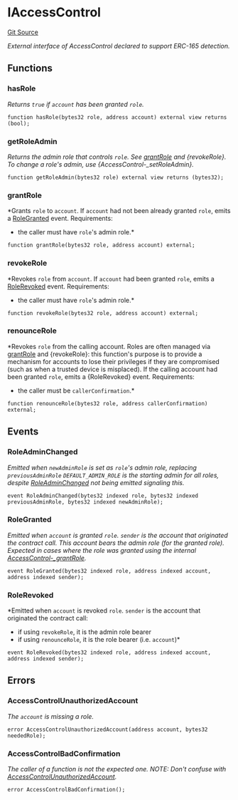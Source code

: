 # IAccessControl
[Git Source](https://github.com//Team3dVidyaGames/Contracts/blob/587f423f64ab56a242c28dfa0c3602ff1cc24292/src/contracts/flattened/flattened_TCGInventory.sol)

*External interface of AccessControl declared to support ERC-165 detection.*


## Functions
### hasRole

*Returns `true` if `account` has been granted `role`.*


```solidity
function hasRole(bytes32 role, address account) external view returns (bool);
```

### getRoleAdmin

*Returns the admin role that controls `role`. See [grantRole](/src/contracts/flattened/flattened_TCGInventory.sol/interface.IAccessControl.md#grantrole) and
{revokeRole}.
To change a role's admin, use {AccessControl-_setRoleAdmin}.*


```solidity
function getRoleAdmin(bytes32 role) external view returns (bytes32);
```

### grantRole

*Grants `role` to `account`.
If `account` had not been already granted `role`, emits a [RoleGranted](/src/contracts/flattened/flattened_TCGInventory.sol/interface.IAccessControl.md#rolegranted)
event.
Requirements:
- the caller must have ``role``'s admin role.*


```solidity
function grantRole(bytes32 role, address account) external;
```

### revokeRole

*Revokes `role` from `account`.
If `account` had been granted `role`, emits a [RoleRevoked](/src/contracts/flattened/flattened_TCGInventory.sol/interface.IAccessControl.md#rolerevoked) event.
Requirements:
- the caller must have ``role``'s admin role.*


```solidity
function revokeRole(bytes32 role, address account) external;
```

### renounceRole

*Revokes `role` from the calling account.
Roles are often managed via [grantRole](/src/contracts/flattened/flattened_TCGInventory.sol/interface.IAccessControl.md#grantrole) and {revokeRole}: this function's
purpose is to provide a mechanism for accounts to lose their privileges
if they are compromised (such as when a trusted device is misplaced).
If the calling account had been granted `role`, emits a {RoleRevoked}
event.
Requirements:
- the caller must be `callerConfirmation`.*


```solidity
function renounceRole(bytes32 role, address callerConfirmation) external;
```

## Events
### RoleAdminChanged
*Emitted when `newAdminRole` is set as ``role``'s admin role, replacing `previousAdminRole`
`DEFAULT_ADMIN_ROLE` is the starting admin for all roles, despite
[RoleAdminChanged](/src/contracts/flattened/flattened_TCGInventory.sol/interface.IAccessControl.md#roleadminchanged) not being emitted signaling this.*


```solidity
event RoleAdminChanged(bytes32 indexed role, bytes32 indexed previousAdminRole, bytes32 indexed newAdminRole);
```

### RoleGranted
*Emitted when `account` is granted `role`.
`sender` is the account that originated the contract call. This account bears the admin role (for the granted role).
Expected in cases where the role was granted using the internal [AccessControl-_grantRole](/src/contracts/flattened/flattened_TCGInventory.sol/abstract.AccessControl.md#_grantrole).*


```solidity
event RoleGranted(bytes32 indexed role, address indexed account, address indexed sender);
```

### RoleRevoked
*Emitted when `account` is revoked `role`.
`sender` is the account that originated the contract call:
- if using `revokeRole`, it is the admin role bearer
- if using `renounceRole`, it is the role bearer (i.e. `account`)*


```solidity
event RoleRevoked(bytes32 indexed role, address indexed account, address indexed sender);
```

## Errors
### AccessControlUnauthorizedAccount
*The `account` is missing a role.*


```solidity
error AccessControlUnauthorizedAccount(address account, bytes32 neededRole);
```

### AccessControlBadConfirmation
*The caller of a function is not the expected one.
NOTE: Don't confuse with [AccessControlUnauthorizedAccount](/src/contracts/flattened/flattened_TCGInventory.sol/interface.IAccessControl.md#accesscontrolunauthorizedaccount).*


```solidity
error AccessControlBadConfirmation();
```

